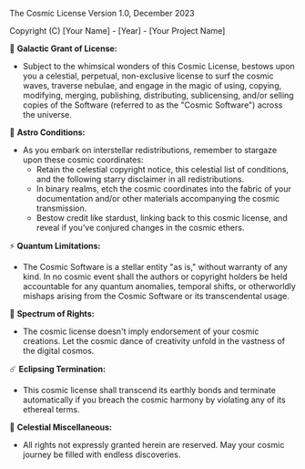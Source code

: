 The Cosmic License
Version 1.0, December 2023

Copyright (C) [Your Name] - [Year] - [Your Project Name]

🌌 **Galactic Grant of License:**
   - Subject to the whimsical wonders of this Cosmic License, bestows upon you a celestial, perpetual, non-exclusive license to surf the cosmic waves, traverse nebulae, and engage in the magic of using, copying, modifying, merging, publishing, distributing, sublicensing, and/or selling copies of the Software (referred to as the "Cosmic Software") across the universe.

🚀 **Astro Conditions:**
   - As you embark on interstellar redistributions, remember to stargaze upon these cosmic coordinates:
      - Retain the celestial copyright notice, this celestial list of conditions, and the following starry disclaimer in all redistributions.
      - In binary realms, etch the cosmic coordinates into the fabric of your documentation and/or other materials accompanying the cosmic transmission.
      - Bestow credit like stardust, linking back to this cosmic license, and reveal if you've conjured changes in the cosmic ethers.

⚡ **Quantum Limitations:**
   - The Cosmic Software is a stellar entity "as is," without warranty of any kind. In no cosmic event shall the authors or copyright holders be held accountable for any quantum anomalies, temporal shifts, or otherworldly mishaps arising from the Cosmic Software or its transcendental usage.

🌟 **Spectrum of Rights:**
   - The cosmic license doesn't imply endorsement of your cosmic creations. Let the cosmic dance of creativity unfold in the vastness of the digital cosmos.

☄️ **Eclipsing Termination:**
   - This cosmic license shall transcend its earthly bonds and terminate automatically if you breach the cosmic harmony by violating any of its ethereal terms.

🌈 **Celestial Miscellaneous:**
   - All rights not expressly granted herein are reserved. May your cosmic journey be filled with endless discoveries.
